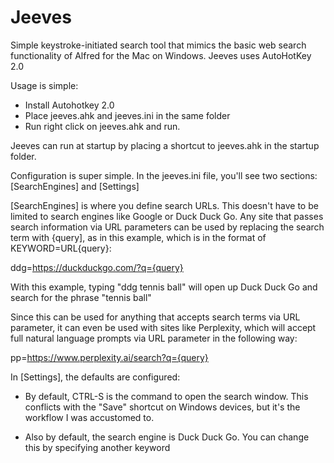 # Jeeves
Simple keystroke-initiated search tool that mimics the basic web search functionality of Alfred for the Mac on Windows. Jeeves uses AutoHotKey 2.0

Usage is simple:

- Install Autohotkey 2.0
- Place jeeves.ahk and jeeves.ini in the same folder
- Run right click on jeeves.ahk and run. 

Jeeves can run at startup by placing a shortcut to jeeves.ahk in the startup folder.

Configuration is super simple. In the jeeves.ini file, you'll see two sections: [SearchEngines] and [Settings]

[SearchEngines] is where you define search URLs. This doesn't have to be limited to search engines like Google or Duck Duck Go. Any site that passes search information via URL parameters can be used by replacing the search term with {query], as in this example, which is in the format of KEYWORD=URL{query}:

ddg=https://duckduckgo.com/?q={query}

With this example, typing "ddg tennis ball" will open up Duck Duck Go and search for the phrase "tennis ball"

Since this can be used for anything that accepts search terms via URL parameter, it can even be used with sites like Perplexity, which will accept full natural language prompts via URL parameter in the following way:

pp=https://www.perplexity.ai/search?q={query}

In  [Settings], the defaults are configured: 

- By default, CTRL-S is the command to open the search window. This conflicts with the "Save" shortcut on Windows devices, but it's the workflow I was accustomed to.

- Also by default, the search engine is Duck Duck Go. You can change this by specifying another keyword

